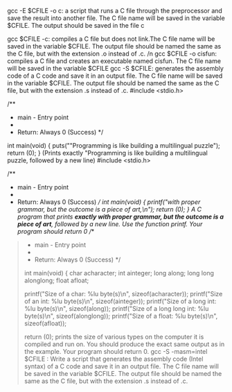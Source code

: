 gcc -E $CFILE -o c: a script that runs a C file through the preprocessor and save the result into another file. The C file name will be saved in the variable $CFILE. The output should be saved in the file c

gcc $CFILE -c: compiles a C file but does not link.The C file name will be saved in the variable $CFILE. The output file should be named the same as the C file, but with the extension .o instead of .c. /n
gcc $CFILE -o cisfun: compiles a C file and creates an executable named cisfun. The C file name will be saved in the variable $CFILE
gcc -S $CFILE: generates the assembly code of a C code and save it in an output file. The C file name will be saved in the variable $CFILE. The output file should be named the same as the C file, but with the extension .s instead of .c.
#include <stdio.h>

/**
 * main - Entry point
 *
 * Return: Always 0 (Success)
 */

int main(void)
{
puts("\"Programming is like building a multilingual puzzle");
return (0);
}
(Prints exactly "Programming is like building a multilingual puzzle, followed by a new line)
#include <stdio.h>

/**
 * main - Entry point
 *
 * Return: Always 0 (Success)
 */
int main(void)
{
printf("with proper grammar, but the outcome is a piece of art,\n");
return (0);
}
A C program that prints **exactly with proper grammar, but the outcome is a piece of art**, followed by a new line.
Use the function printf.
Your program should return 0
/**
>  * main - Entry point
>  *
>  * Return: Always 0 (Success)
>  */
>
> int main(void)
> {
> char acharacter;
> int ainteger;
> long along;
> long long alonglong;
> float afloat;
>
> printf("Size of a char: %lu byte(s)\n", sizeof(acharacter));
> printf("Size of an int: %lu byte(s)\n", sizeof(ainteger));
> printf("Size of a long int: %lu byte(s)\n", sizeof(along));
> printf("Size of a long long int: %lu byte(s)\n", sizeof(alonglong));
> printf("Size of a float: %lu byte(s)\n", sizeof(afloat));
>
> return (0);
prints the size of various types on the computer it is compiled and run on. You should produce the exact same output as in the example. Your program should return 0. 
gcc -S -masm=intel $CFILE : 
Write a script that generates the assembly code (Intel syntax) of a C code and save it in an output file. The C file name will be saved in the variable $CFILE. The output file should be named the same as the C file, but with the extension .s instead of .c.
